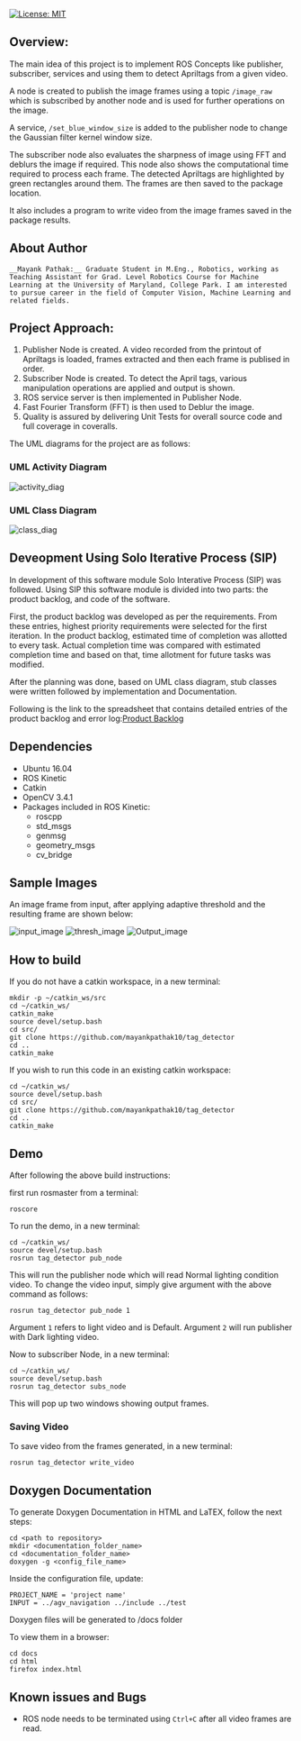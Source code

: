 [![License: MIT](https://img.shields.io/badge/License-MIT-green.svg)](https://opensource.org/licenses/MIT)


## Overview:
The main idea of this project is to implement ROS Concepts like publisher, subscriber, services and using them to detect Apriltags from a given video. 

A node is created to publish the image frames using a topic ```/image_raw ``` which is subscribed by another node and is used for further operations on the image. 

A service, ```/set_blue_window_size``` is added to the publisher node to change the Gaussian filter kernel window size. 

The subscriber node also evaluates the sharpness of image using FFT and deblurs the image if required. 
This node also shows the computational time required to process each frame. The detected Apriltags are highlighted by green rectangles around them. The frames are then saved to the package location.

It also includes a program to write video from the image frames saved in the package results.


## About Author
```
__Mayank Pathak:__ Graduate Student in M.Eng., Robotics, working as Teaching Assistant for Grad. Level Robotics Course for Machine Learning at the University of Maryland, College Park. I am interested to pursue career in the field of Computer Vision, Machine Learning and related fields.
```
## Project Approach:
1. Publisher Node is created.
	A video recorded from the printout of Apriltags is loaded, frames extracted and then each frame is publised in order.  
2. Subscriber Node is created.
	To detect the April tags, various manipulation operations are applied and output is shown.
3. ROS service server is then implemented in Publisher Node.
4. Fast Fourier Transform (FFT) is then used to Deblur the image.
6. Quality is assured by delivering Unit Tests for overall source code and full coverage in coveralls. 

The UML diagrams for the project are as follows:
### UML Activity Diagram
![activity_diag](https://github.com/mayankpathak10/tag_detector/blob/master/UML/initial/tag_detector_ActivityDiagram.jpeg)
### UML Class Diagram
![class_diag](https://github.com/mayankpathak10/tag_detector/blob/master/UML/initial/tag_detector_Class_diagram.jpeg)


## Deveopment Using Solo Iterative Process (SIP)
In development of this software module Solo Interative Process (SIP) was followed. Using SIP this software module is divided into two parts: the product backlog, and code of the software.

First, the product backlog was developed as per the requirements. From these entries, highest priority requirements were selected for the first iteration. In the product backlog, estimated time of completion was allotted to every task. Actual completion time was compared with estimated completion time and based on that, time allotment for future tasks was modified.

After the planning was done, based on UML class diagram, stub classes were written followed by implementation and Documentation.

Following is the link to the spreadsheet that contains detailed entries of the product backlog and error log:[Product Backlog](https://docs.google.com/spreadsheets/d/1IvdiBzc3T5-pWsjkV7SkqSRE5-VnDC9NLZS4jSi_JfM/edit?usp=sharing)


## Dependencies
- Ubuntu 16.04
- ROS Kinetic
- Catkin
- OpenCV 3.4.1
- Packages included in ROS Kinetic:	
    - roscpp
	- std_msgs
	- genmsg
	- geometry_msgs
	- cv_bridge


## Sample Images
An image frame from input, after applying adaptive threshold and the resulting frame are shown below:

![input_image](https://github.com/mayankpathak10/tag_detector/blob/video_write/results/input_frame.jpg)
![thresh_image](https://github.com/mayankpathak10/tag_detector/blob/video_write/results/light_thresh.png)
![Output_image](https://github.com/mayankpathak10/tag_detector/blob/video_write/results/frames/light/20.jpg)

## How to build
If you do not have a catkin workspace, in a new terminal:
```
mkdir -p ~/catkin_ws/src
cd ~/catkin_ws/
catkin_make
source devel/setup.bash
cd src/
git clone https://github.com/mayankpathak10/tag_detector
cd ..
catkin_make
```
If you wish to run this code in an existing catkin workspace:
```
cd ~/catkin_ws/
source devel/setup.bash
cd src/
git clone https://github.com/mayankpathak10/tag_detector
cd ..
catkin_make
```

## Demo

After following the above build instructions:

first run rosmaster from a terminal:
```
roscore
```
To run the demo, in a new terminal:
```
cd ~/catkin_ws/
source devel/setup.bash
rosrun tag_detector pub_node
```
This will run the publisher node which will read Normal lighting condition video. To change the video input, simply give argument with the above command as follows:

```rosrun tag_detector pub_node 1```

Argument `1` refers to light video and is Default. Argument `2` will run publisher with Dark lighting video.

Now to subscriber Node, in a new terminal:
```
cd ~/catkin_ws/
source devel/setup.bash
rosrun tag_detector subs_node 
```
This will pop up two windows showing output frames.

### Saving Video
 To save video from the frames generated, in a new terminal:
```
rosrun tag_detector write_video
```

## Doxygen Documentation
To generate Doxygen Documentation in HTML and LaTEX, follow the next steps:
```
cd <path to repository>
mkdir <documentation_folder_name>
cd <documentation_folder_name>
doxygen -g <config_file_name>
```
Inside the configuration file, update:
```
PROJECT_NAME = 'project name'
INPUT = ../agv_navigation ../include ../test
```
Doxygen files will be generated to /docs folder

To view them in a browser:
```
cd docs
cd html
firefox index.html
```
## Known issues and Bugs
* ROS node needs to be terminated using `Ctrl+C` after all video frames are read.

